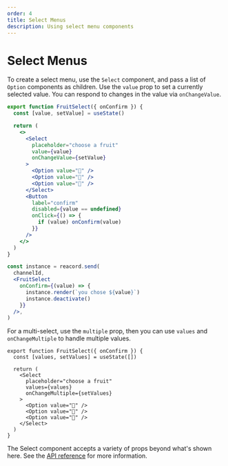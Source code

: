 ```yaml
---
order: 4
title: Select Menus
description: Using select menu components
---
```


# Select Menus

To create a select menu, use the `Select` component, and pass a list of `Option` components as children. Use the `value` prop to set a currently selected value. You can respond to changes in the value via `onChangeValue`.

```jsx
export function FruitSelect({ onConfirm }) {
  const [value, setValue] = useState()

  return (
    <>
      <Select
        placeholder="choose a fruit"
        value={value}
        onChangeValue={setValue}
      >
        <Option value="🍎" />
        <Option value="🍌" />
        <Option value="🍒" />
      </Select>
      <Button
        label="confirm"
        disabled={value == undefined}
        onClick={() => {
          if (value) onConfirm(value)
        }}
      />
    </>
  )
}
```

```jsx
const instance = reacord.send(
  channelId,
  <FruitSelect
    onConfirm={(value) => {
      instance.render(`you chose ${value}`)
      instance.deactivate()
    }}
  />,
)
```

For a multi-select, use the `multiple` prop, then you can use `values` and `onChangeMultiple` to handle multiple values.

```tsx
export function FruitSelect({ onConfirm }) {
  const [values, setValues] = useState([])

  return (
    <Select
      placeholder="choose a fruit"
      values={values}
      onChangeMultiple={setValues}
    >
      <Option value="🍎" />
      <Option value="🍌" />
      <Option value="🍒" />
    </Select>
  )
}
```

The Select component accepts a variety of props beyond what's shown here. See the [API reference](/api) for more information.
